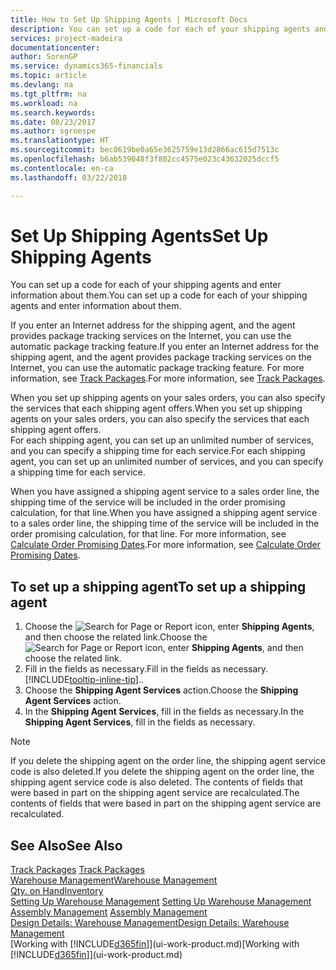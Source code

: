 ```yaml
---
title: How to Set Up Shipping Agents | Microsoft Docs
description: You can set up a code for each of your shipping agents and enter information about them.
services: project-madeira
documentationcenter: 
author: SorenGP
ms.service: dynamics365-financials
ms.topic: article
ms.devlang: na
ms.tgt_pltfrm: na
ms.workload: na
ms.search.keywords: 
ms.date: 08/23/2017
ms.author: sgroespe
ms.translationtype: HT
ms.sourcegitcommit: bec0619be0a65e3625759e13d2866ac615d7513c
ms.openlocfilehash: b6ab539048f3f802cc4575e023c43632025dccf5
ms.contentlocale: en-ca
ms.lasthandoff: 03/22/2018

---
```

# <a name="set-up-shipping-agents"></a><span data-ttu-id="e4a3a-103">Set Up Shipping Agents</span><span class="sxs-lookup"><span data-stu-id="e4a3a-103">Set Up Shipping Agents</span></span>
<span data-ttu-id="e4a3a-104">You can set up a code for each of your shipping agents and enter information about them.</span><span class="sxs-lookup"><span data-stu-id="e4a3a-104">You can set up a code for each of your shipping agents and enter information about them.</span></span>  

<span data-ttu-id="e4a3a-105">If you enter an Internet address for the shipping agent, and the agent provides package tracking services on the Internet, you can use the automatic package tracking feature.</span><span class="sxs-lookup"><span data-stu-id="e4a3a-105">If you enter an Internet address for the shipping agent, and the agent provides package tracking services on the Internet, you can use the automatic package tracking feature.</span></span> <span data-ttu-id="e4a3a-106">For more information, see [Track Packages](sales-how-track-packages.md).</span><span class="sxs-lookup"><span data-stu-id="e4a3a-106">For more information, see [Track Packages](sales-how-track-packages.md).</span></span>

<span data-ttu-id="e4a3a-107">When you set up shipping agents on your sales orders, you can also specify the services that each shipping agent offers.</span><span class="sxs-lookup"><span data-stu-id="e4a3a-107">When you set up shipping agents on your sales orders, you can also specify the services that each shipping agent offers.</span></span>  
<span data-ttu-id="e4a3a-108">For each shipping agent, you can set up an unlimited number of services, and you can specify a shipping time for each service.</span><span class="sxs-lookup"><span data-stu-id="e4a3a-108">For each shipping agent, you can set up an unlimited number of services, and you can specify a shipping time for each service.</span></span>  

<span data-ttu-id="e4a3a-109">When you have assigned a shipping agent service to a sales order line, the shipping time of the service will be included in the order promising calculation, for that line.</span><span class="sxs-lookup"><span data-stu-id="e4a3a-109">When you have assigned a shipping agent service to a sales order line, the shipping time of the service will be included in the order promising calculation, for that line.</span></span> <span data-ttu-id="e4a3a-110">For more information, see [Calculate Order Promising Dates](sales-how-to-calculate-order-promising-dates.md).</span><span class="sxs-lookup"><span data-stu-id="e4a3a-110">For more information, see [Calculate Order Promising Dates](sales-how-to-calculate-order-promising-dates.md).</span></span>

## <a name="to-set-up-a-shipping-agent"></a><span data-ttu-id="e4a3a-111">To set up a shipping agent</span><span class="sxs-lookup"><span data-stu-id="e4a3a-111">To set up a shipping agent</span></span>  
1.  <span data-ttu-id="e4a3a-112">Choose the ![Search for Page or Report](media/ui-search/search_small.png "Search for Page or Report icon") icon, enter **Shipping Agents**, and then choose the related link.</span><span class="sxs-lookup"><span data-stu-id="e4a3a-112">Choose the ![Search for Page or Report](media/ui-search/search_small.png "Search for Page or Report icon") icon, enter **Shipping Agents**, and then choose the related link.</span></span>  
2.  <span data-ttu-id="e4a3a-113">Fill in the fields as necessary.</span><span class="sxs-lookup"><span data-stu-id="e4a3a-113">Fill in the fields as necessary.</span></span> [!INCLUDE[tooltip-inline-tip](includes/tooltip-inline-tip_md.md)]<span data-ttu-id="e4a3a-114">.</span><span class="sxs-lookup"><span data-stu-id="e4a3a-114">.</span></span>  
3.  <span data-ttu-id="e4a3a-115">Choose the **Shipping Agent Services** action.</span><span class="sxs-lookup"><span data-stu-id="e4a3a-115">Choose the **Shipping Agent Services** action.</span></span>
4. <span data-ttu-id="e4a3a-116">In the **Shipping Agent Services**, fill in the fields as necessary.</span><span class="sxs-lookup"><span data-stu-id="e4a3a-116">In the **Shipping Agent Services**, fill in the fields as necessary.</span></span>

> [!NOTE]  
>  <span data-ttu-id="e4a3a-117">If you delete the shipping agent on the order line, the shipping agent service code is also deleted.</span><span class="sxs-lookup"><span data-stu-id="e4a3a-117">If you delete the shipping agent on the order line, the shipping agent service code is also deleted.</span></span> <span data-ttu-id="e4a3a-118">The contents of fields that were based in part on the shipping agent service are recalculated.</span><span class="sxs-lookup"><span data-stu-id="e4a3a-118">The contents of fields that were based in part on the shipping agent service are recalculated.</span></span>  

## <a name="see-also"></a><span data-ttu-id="e4a3a-119">See Also</span><span class="sxs-lookup"><span data-stu-id="e4a3a-119">See Also</span></span>
<span data-ttu-id="e4a3a-120">[Track Packages](sales-how-track-packages.md)  </span><span class="sxs-lookup"><span data-stu-id="e4a3a-120">[Track Packages](sales-how-track-packages.md)  </span></span>  
[<span data-ttu-id="e4a3a-121">Warehouse Management</span><span class="sxs-lookup"><span data-stu-id="e4a3a-121">Warehouse Management</span></span>](warehouse-manage-warehouse.md)  
[<span data-ttu-id="e4a3a-122">Qty. on Hand</span><span class="sxs-lookup"><span data-stu-id="e4a3a-122">Inventory</span></span>](inventory-manage-inventory.md)  
<span data-ttu-id="e4a3a-123">[Setting Up Warehouse Management](warehouse-setup-warehouse.md)   </span><span class="sxs-lookup"><span data-stu-id="e4a3a-123">[Setting Up Warehouse Management](warehouse-setup-warehouse.md)   </span></span>  
<span data-ttu-id="e4a3a-124">[Assembly Management](assembly-assemble-items.md)  </span><span class="sxs-lookup"><span data-stu-id="e4a3a-124">[Assembly Management](assembly-assemble-items.md)  </span></span>  
[<span data-ttu-id="e4a3a-125">Design Details: Warehouse Management</span><span class="sxs-lookup"><span data-stu-id="e4a3a-125">Design Details: Warehouse Management</span></span>](design-details-warehouse-management.md)  
<span data-ttu-id="e4a3a-126">[Working with [!INCLUDE[d365fin](includes/d365fin_md.md)]](ui-work-product.md)</span><span class="sxs-lookup"><span data-stu-id="e4a3a-126">[Working with [!INCLUDE[d365fin](includes/d365fin_md.md)]](ui-work-product.md)</span></span>  


